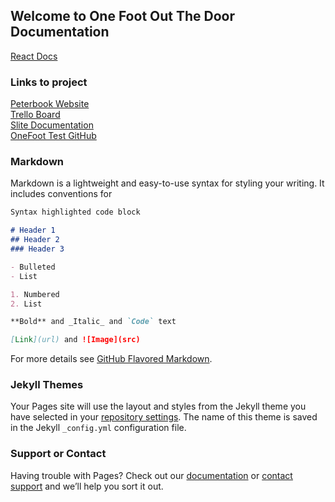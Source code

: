 ## Welcome to One Foot Out The Door Documentation
[React Docs](https://antimttr.github.io/OneFootDocs/react/)
### Links to project
[Peterbook Website](https://peterbook-cd4cf.firebaseapp.com/login)<br>
[Trello Board](https://trello.com/b/P3cUg76h/candorville)<br>
[Slite Documentation](https://onefootoutthedoor.slite.com/app/filters/all/notes/n3tUp3X~BH)<br>
[OneFoot Test GitHub](https://github.com/antimttr/OneFoot)
### Markdown

Markdown is a lightweight and easy-to-use syntax for styling your writing. It includes conventions for

```markdown
Syntax highlighted code block

# Header 1
## Header 2
### Header 3

- Bulleted
- List

1. Numbered
2. List

**Bold** and _Italic_ and `Code` text

[Link](url) and ![Image](src)
```

For more details see [GitHub Flavored Markdown](https://guides.github.com/features/mastering-markdown/).

### Jekyll Themes

Your Pages site will use the layout and styles from the Jekyll theme you have selected in your [repository settings](https://github.com/antimttr/OneFootDocs/settings). The name of this theme is saved in the Jekyll `_config.yml` configuration file.

### Support or Contact

Having trouble with Pages? Check out our [documentation](https://help.github.com/categories/github-pages-basics/) or [contact support](https://github.com/contact) and we’ll help you sort it out.
